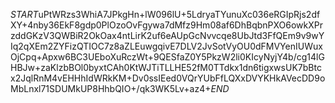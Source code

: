 $START$uPtWRzs3WhiA7JPkgHn+lW096lU+5LdryaTYunuXc036eRGIpRjs2dfXY+4nby36EkF8gdp0PlOzoOvFgywa7dMfz9Hm08af6DhBqbnPXO6owkXPrzddGKzV3QWBiR2OkOax4ntLirK2uf6eAUpGcNvvcqe8UbJtd3FfQEm9v9wYIq2qXEm2ZYFizQTIOC7z8aZLEuwgqivE7DLV2JvSotVyOU0dFMVYenIUWuxOjCpq+Apxw6BC3UEboXuRczWt+9QESfaZ0Y5PkzW2li0KIcyNyjY4b/cg14lGHBJw+zaKlzbBOl0byxtCAh0KtWJTiTLLHE52fM0TTdkx1dn6tigxwsUK7bBtcx2JqlRnM4vEHHhIdWRkKM+Dv0ssIEed0VQrYUbFfLQXxDVYKHkAVecDD9oMbLnxl71SDUMkUP8HhbQIO+/qk3WK5Lv+az4+$END$